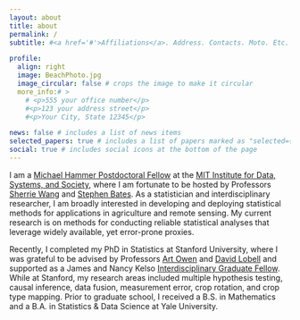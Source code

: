 ```yaml
---
layout: about
title: about
permalink: /
subtitle: #<a href='#'>Affiliations</a>. Address. Contacts. Moto. Etc.

profile:
  align: right
  image: BeachPhoto.jpg
  image_circular: false # crops the image to make it circular
  more_info:# >
    # <p>555 your office number</p>
    #<p>123 your address street</p>
    #<p>Your City, State 12345</p>

news: false # includes a list of news items
selected_papers: true # includes a list of papers marked as "selected={true}"
social: true # includes social icons at the bottom of the page
---
```


I am a [Michael Hammer Postdoctoral Fellow](https://idss.mit.edu/academics/ses_doc/ses-funding/hammer-fellows/) at the [MIT Institute for Data, Systems, and Society](https://idss.mit.edu/), where I am fortunate to be hosted by Professors [Sherrie Wang](https://sherriewang.github.io/) and [Stephen Bates](https://stephenbates19.github.io/). As a statistician and interdisciplinary researcher, I am broadly interested in developing and deploying statistical methods for applications in agriculture and remote sensing. My current research is on methods for conducting reliable statistical analyses that leverage widely available, yet error-prone proxies.

Recently, I completed my PhD in Statistics at Stanford University, where I was grateful to be advised by Professors [Art Owen](https://artowen.su.domains/) and [David Lobell](https://fse.fsi.stanford.edu/people/david_lobell) and supported as a James and Nancy Kelso [Interdisciplinary Graduate Fellow](https://vpge.stanford.edu/fellowships-funding/sigf). While at Stanford, my research areas included multiple hypothesis testing, causal inference, data fusion, measurement error, crop rotation, and crop type mapping. Prior to graduate school, I received a B.S. in Mathematics and a B.A. in Statistics & Data Science at Yale University.
